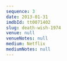 ```yaml
---
sequence: 3
date: 2013-01-31
imdbId: tt0071402
slug: death-wish-1974
venue: null
venueNotes: null
medium: Netflix
mediumNotes: null
---
```


